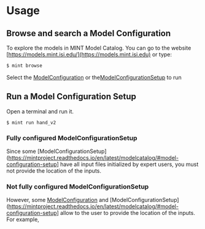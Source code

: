 # Usage

## Browse and search a Model Configuration

To explore the models in MINT Model Catalog. You can go to the website [https://models.mint.isi.edu/](https://models.mint.isi.edu) or type:

```bash
$ mint browse
```

Select the [ModelConfiguration](https://mintproject.readthedocs.io/en/latest/modelcatalog/#model-configuration) or the[ModelConfigurationSetup](https://mintproject.readthedocs.io/en/latest/modelcatalog/#model-configuration-setup) to run


## Run a Model Configuration Setup

Open a terminal and run it.

```
$ mint run hand_v2
```

### Fully configured ModelConfigurationSetup

Since some [ModelConfigurationSetup](https://mintproject.readthedocs.io/en/latest/modelcatalog/#model-configuration-setup] have all input files initialized by expert users, you must not provide the location of the inputs.

### Not fully configured ModelConfigurationSetup



However, some [ModelConfiguration](https://mintproject.readthedocs.io/en/latest/modelcatalog/#model-configuration) and [ModelConfigurationSetup](https://mintproject.readthedocs.io/en/latest/modelcatalog/#model-configuration-setup] allow to the user to provide the location of the inputs. For example,



